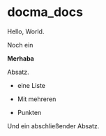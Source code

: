 # docma_docs

Hello, World.

Noch ein 

**Merhaba**

Absatz.

* eine Liste

* Mit mehreren

* Punkten

Und ein abschließender Absatz.
